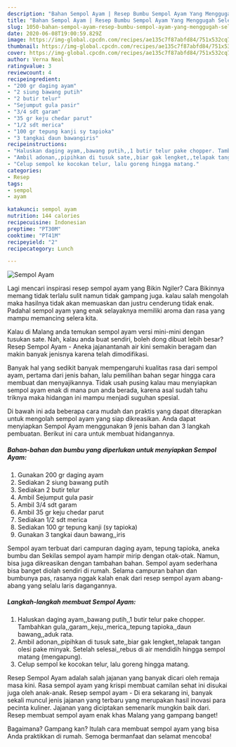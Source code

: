 ```yaml
---
description: "Bahan Sempol Ayam | Resep Bumbu Sempol Ayam Yang Menggugah Selera"
title: "Bahan Sempol Ayam | Resep Bumbu Sempol Ayam Yang Menggugah Selera"
slug: 1050-bahan-sempol-ayam-resep-bumbu-sempol-ayam-yang-menggugah-selera
date: 2020-06-08T19:00:59.829Z
image: https://img-global.cpcdn.com/recipes/ae135c7f87abfd84/751x532cq70/sempol-ayam-foto-resep-utama.jpg
thumbnail: https://img-global.cpcdn.com/recipes/ae135c7f87abfd84/751x532cq70/sempol-ayam-foto-resep-utama.jpg
cover: https://img-global.cpcdn.com/recipes/ae135c7f87abfd84/751x532cq70/sempol-ayam-foto-resep-utama.jpg
author: Verna Neal
ratingvalue: 3
reviewcount: 4
recipeingredient:
- "200 gr daging ayam"
- "2 siung bawang putih"
- "2 butir telur"
- "Sejumput gula pasir"
- "3/4 sdt garam"
- "35 gr keju chedar parut"
- "1/2 sdt merica"
- "100 gr tepung kanji sy tapioka"
- "3 tangkai daun bawangiris"
recipeinstructions:
- "Haluskan daging ayam,,bawang putih,,1 butir telur pake chopper. Tambahkan gula,,garam,,keju,,merica,,tepung tapioka,,daun bawang,,aduk rata."
- "Ambil adonan,,pipihkan di tusuk sate,,biar gak lengket,,telapak tangan olesi pake minyak. Setelah selesai,,rebus di air mendidih hingga sempol matang (mengapung)."
- "Celup sempol ke kocokan telur, lalu goreng hingga matang."
categories:
- Resep
tags:
- sempol
- ayam

katakunci: sempol ayam 
nutrition: 144 calories
recipecuisine: Indonesian
preptime: "PT30M"
cooktime: "PT41M"
recipeyield: "2"
recipecategory: Lunch

---
```



![Sempol Ayam](https://img-global.cpcdn.com/recipes/ae135c7f87abfd84/751x532cq70/sempol-ayam-foto-resep-utama.jpg)

Lagi mencari inspirasi resep sempol ayam yang Bikin Ngiler? Cara Bikinnya memang tidak terlalu sulit namun tidak gampang juga. kalau salah mengolah maka hasilnya tidak akan memuaskan dan justru cenderung tidak enak. Padahal sempol ayam yang enak selayaknya memiliki aroma dan rasa yang mampu memancing selera kita.

Kalau di Malang anda temukan sempol ayam versi mini-mini dengan tusukan sate. Nah, kalau anda buat sendiri, boleh dong dibuat lebih besar? Resep Sempol Ayam - Aneka jajanantanah air kini semakin beragam dan makin banyak jenisnya karena telah dimodifikasi.

Banyak hal yang sedikit banyak mempengaruhi kualitas rasa dari sempol ayam, pertama dari jenis bahan, lalu pemilihan bahan segar hingga cara membuat dan menyajikannya. Tidak usah pusing kalau mau menyiapkan sempol ayam enak di mana pun anda berada, karena asal sudah tahu triknya maka hidangan ini mampu menjadi suguhan spesial.


Di bawah ini ada beberapa cara mudah dan praktis yang dapat diterapkan untuk mengolah sempol ayam yang siap dikreasikan. Anda dapat menyiapkan Sempol Ayam menggunakan 9 jenis bahan dan 3 langkah pembuatan. Berikut ini cara untuk membuat hidangannya.

<!--inarticleads1-->

##### Bahan-bahan dan bumbu yang diperlukan untuk menyiapkan Sempol Ayam:

1. Gunakan 200 gr daging ayam
1. Sediakan 2 siung bawang putih
1. Sediakan 2 butir telur
1. Ambil Sejumput gula pasir
1. Ambil 3/4 sdt garam
1. Ambil 35 gr keju chedar parut
1. Sediakan 1/2 sdt merica
1. Sediakan 100 gr tepung kanji (sy tapioka)
1. Gunakan 3 tangkai daun bawang,,iris


Sempol ayam terbuat dari campuran daging ayam, tepung tapioka, aneka bumbu dan Sekilas sempol ayam hampir mirip dengan otak-otak. Namun, bisa juga dikreasikan dengan tambahan bahan. Sempol ayam sederhana bisa banget diolah sendiri di rumah. Selama campuran bahan dan bumbunya pas, rasanya nggak kalah enak dari resep sempol ayam abang-abang yang selalu laris dagangannya. 

<!--inarticleads2-->

##### Langkah-langkah membuat Sempol Ayam:

1. Haluskan daging ayam,,bawang putih,,1 butir telur pake chopper. Tambahkan gula,,garam,,keju,,merica,,tepung tapioka,,daun bawang,,aduk rata.
1. Ambil adonan,,pipihkan di tusuk sate,,biar gak lengket,,telapak tangan olesi pake minyak. Setelah selesai,,rebus di air mendidih hingga sempol matang (mengapung).
1. Celup sempol ke kocokan telur, lalu goreng hingga matang.


Resep Sempol Ayam adalah salah jajanan yang banyak dicari oleh remaja masa kini. Rasa sempol ayam yang krispi membuat camilan sehat ini disukai juga oleh anak-anak. Resep sempol ayam - Di era sekarang ini, banyak sekali muncul jenis jajanan yang terbaru yang merupakan hasil inovasi para pecinta kuliner. Jajanan yang diciptakan semenarik mungkin baik dari. Resep membuat sempol ayam enak khas Malang yang gampang banget! 

Bagaimana? Gampang kan? Itulah cara membuat sempol ayam yang bisa Anda praktikkan di rumah. Semoga bermanfaat dan selamat mencoba!
